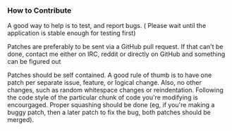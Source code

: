 ### How to Contribute

A good way to help is to test, and report bugs. ( Please wait until the application is stable enough for testing first)

Patches are preferably to be sent via a GitHub pull request. If that can't be done, contact me either on IRC, reddit or directly on GitHub and something can be figured out

Patches should be self contained. A good rule of thumb is to have one patch per separate issue, feature, or logical change. Also, no other changes, such as random whitespace changes or reindentation. Following the code style of the particular chunk of code you're modifying is encourgaged. Proper squashing should be done (eg, if you're making a buggy patch, then a later patch to fix the bug, both patches should be merged).
